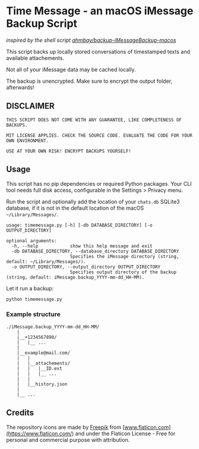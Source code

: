 # Time Message - an macOS iMessage Backup Script
*inspired by the shell script [ahmbay/backup-iMessageBackup-macos](https://github.com/ahmbay/backup-iMessageBackup-macos/blob/master/iMessageBackup.sh)*

This script backs up locally stored conversations of timestamped texts and available attachements.

Not all of your iMessage data may be cached locally.

The backup is unencrypted. Make sure to encrypt the output folder, afterwards!

## DISCLAIMER
```
THIS SCRIPT DOES NOT COME WITH ANY GUARANTEE, LIKE COMPLETENESS OF BACKUPS.

MIT LICENSE APPLIES. CHECK THE SOURCE CODE. EVALUATE THE CODE FOR YOUR OWN ENVIRONMENT.

USE AT YOUR OWN RISK! ENCRYPT BACKUPS YOURSELF!
```

## Usage
This script has no pip dependencies or required Python packages. Your CLI tool needs full disk access, configurable in the Settings > Privacy menu.

Run the script and optionally add the location of your `chats.db` SQLite3 database, if it is not in the default location of the macOS `~/Library/Messages/`.

```
usage: timemessage.py [-h] [-db DATABASE_DIRECTORY] [-o OUTPUT_DIRECTORY]

optional arguments:
  -h, --help            show this help message and exit
  -db DATABASE_DIRECTORY, --database_directory DATABASE_DIRECTORY
                        Specifies the iMessage directory (string, default: ~/Library/Messages/).
  -o OUTPUT_DIRECTORY, --output_directory OUTPUT_DIRECTORY
                        Specifies output directory of the backup (string, default: iMessage.backup_YYYY-mm-dd_HH-MM).
```

Let it run a backup:
```bash
python timemessage.py
```

### Example structure
```
./iMessage.backup_YYYY-mm-dd_HH-MM/
    |
    |__+1234567890/
    |   |__ ...
    |
    |__example@mail.com/
    |   |
    |   |__attachements/
    |   |   |__ID.ext
    |   |   |__ ...
    |   |
    |   |__history.json
    |
    |__ ...
```

## Credits
The repository icons are made by [Freepik](https://www.freepik.com) from [www.flaticon.com](https://www.flaticon.com/) and under the Flaticon License - Free for personal and commercial purpose with attribution.